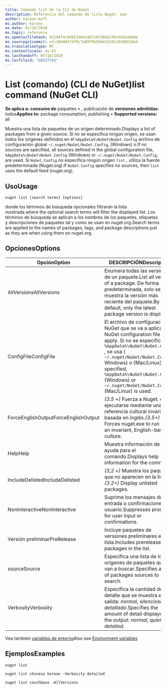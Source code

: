 ```yaml
---
title: Comando list de la CLI de NuGet
description: Referencia del comando de lista Nuget. exe
author: karann-msft
ms.author: karann
ms.date: 01/18/2018
ms.topic: reference
ms.openlocfilehash: 61294f4c9d85336dc8b718fd66b236c692bab00e
ms.sourcegitcommit: efc18d484fdf0c7a8979b564dcb191c030601bb4
ms.translationtype: MT
ms.contentlocale: es-ES
ms.lasthandoff: 07/18/2019
ms.locfileid: "68327742"
---
```

# <a name="list-command-nuget-cli"></a><span data-ttu-id="2f36d-103">List (comando) (CLI de NuGet)</span><span class="sxs-lookup"><span data-stu-id="2f36d-103">list command (NuGet CLI)</span></span>

<span data-ttu-id="2f36d-104">**Se aplica a: consumo de** paquetes &bullet; , publicación de **versiones admitidas:** todos</span><span class="sxs-lookup"><span data-stu-id="2f36d-104">**Applies to:** package consumption, publishing &bullet; **Supported versions:** all</span></span>

<span data-ttu-id="2f36d-105">Muestra una lista de paquetes de un origen determinado.</span><span class="sxs-lookup"><span data-stu-id="2f36d-105">Displays a list of packages from a given source.</span></span> <span data-ttu-id="2f36d-106">Si no se especifica ningún origen, se usan todos los orígenes definidos en el `%AppData%\NuGet\NuGet.Config` archivo de configuración global `~/.nuget/NuGet/NuGet.Config`, (Windows) o.</span><span class="sxs-lookup"><span data-stu-id="2f36d-106">If no sources are specified, all sources defined in the global configuration file, `%AppData%\NuGet\NuGet.Config` (Windows) or `~/.nuget/NuGet/NuGet.Config`, are used.</span></span> <span data-ttu-id="2f36d-107">Si `NuGet.Config` no especifica ningún origen `list` , utiliza la fuente predeterminada (Nuget.org).</span><span class="sxs-lookup"><span data-stu-id="2f36d-107">If `NuGet.Config` specifies no sources, then `list` uses the default feed (nuget.org).</span></span>

## <a name="usage"></a><span data-ttu-id="2f36d-108">Uso</span><span class="sxs-lookup"><span data-stu-id="2f36d-108">Usage</span></span>

```cli
nuget list [search terms] [options]
```

<span data-ttu-id="2f36d-109">donde los términos de búsqueda opcionales filtrarán la lista mostrada.</span><span class="sxs-lookup"><span data-stu-id="2f36d-109">where the optional search terms will filter the displayed list.</span></span> <span data-ttu-id="2f36d-110">Los términos de búsqueda se aplican a los nombres de los paquetes, etiquetas y descripciones de paquetes tal y como se usan en nuget.org.</span><span class="sxs-lookup"><span data-stu-id="2f36d-110">Search terms are applied to the names of packages, tags, and package descriptions just as they are when using them on nuget.org.</span></span>

## <a name="options"></a><span data-ttu-id="2f36d-111">Opciones</span><span class="sxs-lookup"><span data-stu-id="2f36d-111">Options</span></span>

| <span data-ttu-id="2f36d-112">Opción</span><span class="sxs-lookup"><span data-stu-id="2f36d-112">Option</span></span> | <span data-ttu-id="2f36d-113">DESCRIPCIÓN</span><span class="sxs-lookup"><span data-stu-id="2f36d-113">Description</span></span> |
| --- | --- |
| <span data-ttu-id="2f36d-114">AllVersions</span><span class="sxs-lookup"><span data-stu-id="2f36d-114">AllVersions</span></span> | <span data-ttu-id="2f36d-115">Enumera todas las versiones de un paquete.</span><span class="sxs-lookup"><span data-stu-id="2f36d-115">List all versions of a package.</span></span> <span data-ttu-id="2f36d-116">De forma predeterminada, solo se muestra la versión más reciente del paquete.</span><span class="sxs-lookup"><span data-stu-id="2f36d-116">By default, only the latest package version is displayed.</span></span> |
| <span data-ttu-id="2f36d-117">ConfigFile</span><span class="sxs-lookup"><span data-stu-id="2f36d-117">ConfigFile</span></span> | <span data-ttu-id="2f36d-118">El archivo de configuración de NuGet que se va a aplicar.</span><span class="sxs-lookup"><span data-stu-id="2f36d-118">The NuGet configuration file to apply.</span></span> <span data-ttu-id="2f36d-119">Si no se especifica `%AppData%\NuGet\NuGet.Config` , se usa ( `~/.nuget/NuGet/NuGet.Config` Windows) o (Mac/Linux).</span><span class="sxs-lookup"><span data-stu-id="2f36d-119">If not specified, `%AppData%\NuGet\NuGet.Config` (Windows) or `~/.nuget/NuGet/NuGet.Config` (Mac/Linux) is used.</span></span>|
| <span data-ttu-id="2f36d-120">ForceEnglishOutput</span><span class="sxs-lookup"><span data-stu-id="2f36d-120">ForceEnglishOutput</span></span> | <span data-ttu-id="2f36d-121">*(3.5 +)* Fuerza a Nuget. exe a ejecutarse mediante una referencia cultural invariable basada en inglés.</span><span class="sxs-lookup"><span data-stu-id="2f36d-121">*(3.5+)* Forces nuget.exe to run using an invariant, English-based culture.</span></span> |
| <span data-ttu-id="2f36d-122">Help</span><span class="sxs-lookup"><span data-stu-id="2f36d-122">Help</span></span> | <span data-ttu-id="2f36d-123">Muestra información de ayuda para el comando.</span><span class="sxs-lookup"><span data-stu-id="2f36d-123">Displays help information for the command.</span></span> |
| <span data-ttu-id="2f36d-124">IncludeDelisted</span><span class="sxs-lookup"><span data-stu-id="2f36d-124">IncludeDelisted</span></span> | <span data-ttu-id="2f36d-125">*(3,2 +)* Muestra los paquetes que no aparecen en la lista.</span><span class="sxs-lookup"><span data-stu-id="2f36d-125">*(3.2+)* Display unlisted packages.</span></span> |
| <span data-ttu-id="2f36d-126">NonInteractive</span><span class="sxs-lookup"><span data-stu-id="2f36d-126">NonInteractive</span></span> | <span data-ttu-id="2f36d-127">Suprime los mensajes de entrada o confirmaciones de usuario.</span><span class="sxs-lookup"><span data-stu-id="2f36d-127">Suppresses prompts for user input or confirmations.</span></span> |
| <span data-ttu-id="2f36d-128">Versión preliminar</span><span class="sxs-lookup"><span data-stu-id="2f36d-128">PreRelease</span></span> | <span data-ttu-id="2f36d-129">Incluye paquetes de versiones preliminares en la lista.</span><span class="sxs-lookup"><span data-stu-id="2f36d-129">Includes prerelease packages in the list.</span></span> |
| <span data-ttu-id="2f36d-130">source</span><span class="sxs-lookup"><span data-stu-id="2f36d-130">Source</span></span> | <span data-ttu-id="2f36d-131">Especifica una lista de los orígenes de paquetes que se van a buscar.</span><span class="sxs-lookup"><span data-stu-id="2f36d-131">Specifies a list of packages sources to search.</span></span> |
| <span data-ttu-id="2f36d-132">Verbosity</span><span class="sxs-lookup"><span data-stu-id="2f36d-132">Verbosity</span></span> | <span data-ttu-id="2f36d-133">Especifica la cantidad de detalle que se muestra en la salida: *normal*, *silenciosa*, *detallado*.</span><span class="sxs-lookup"><span data-stu-id="2f36d-133">Specifies the amount of detail displayed in the output: *normal*, *quiet*, *detailed*.</span></span> |

<span data-ttu-id="2f36d-134">Vea también [variables de entorno](cli-ref-environment-variables.md)</span><span class="sxs-lookup"><span data-stu-id="2f36d-134">Also see [Environment variables](cli-ref-environment-variables.md)</span></span>

## <a name="examples"></a><span data-ttu-id="2f36d-135">Ejemplos</span><span class="sxs-lookup"><span data-stu-id="2f36d-135">Examples</span></span>

```cli
nuget list

nuget list chinese korean -Verbosity detailed

nuget list couchbase -AllVersions
```
